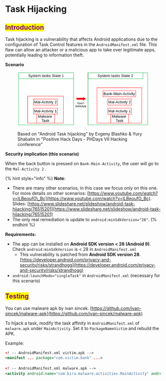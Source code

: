 # Task Hijacking

## <mark style="color:purple;">Introduction</mark>

Task hijacking is a vulnerability that affects Android applications due to the configuration of Task Control features in the `AndroidManifest.xml` file. This flaw can allow an attacker or a malicious app to take over legitimate apps, potentially leading to information theft.

**Scenario**

<figure><img src="../../.gitbook/assets/task_hijacking.png" alt=""><figcaption><p>Based on "Android Task hijacking" by Evgeny Blashko &#x26; Yury Shabalin in "Positive Hack Days - PHDays VII Hacking conference"</p></figcaption></figure>

**Security implication (this scenario)**

When the back button is pressed on `Bank-Main-Activity`, the user will go to the `Mal-Activity 2` .

{% hint style="info" %}
**Note**:&#x20;

* There are many other scenarios, in this case we focus only on this one. For more details on other scenarios: [https://www.youtube.com/watch?v=lLBeoufO\_Bc](https://www.youtube.com/watch?v=lLBeoufO_Bc). Slides: [https://www.slideshare.net/slideshow/android-task-hijacking/76515201](https://www.slideshare.net/slideshow/android-task-hijacking/76515201)
* The only real remediation is update to `android:minSdkVersion="28"`.
{% endhint %}

**Requirements:**

* The app can be installed on **Android SDK version < 28 (Android 9)**. Check `android:minSdkVersion` is < 28 in `AndroidManifest.xml`
  * This vulnerability is patched from **Android SDK version 28**. [https://developer.android.com/privacy-and-security/risks/strandhogg](https://developer.android.com/privacy-and-security/risks/strandhogg)
* `android:launchMode="singleTask"` in `AndroidManifest.xml` (necessary for this scenario)

## <mark style="color:purple;">**Testing**</mark>

You can use malware apk by ivan sincek. [https://github.com/ivan-sincek/malware-apk](https://github.com/ivan-sincek/malware-apk)

To hijack a task, modify the task affinity in `AndroidManifest.xml` of `malware.apk` under `MainActivity`. Set it to `PackageNameVictim` and rebuild the APK.

Example:

```xml
<! -- AndroidManifest.xml victim.apk -->
<manifest ... package="com.victim.bank" ...>

<! -- AndroidManifest.xml malware.apk -->
<activity android:name="com.kira.malware.activities.MainActivity" android:exported="true" android:taskAffinity="com.victim.bank" ...>
```
